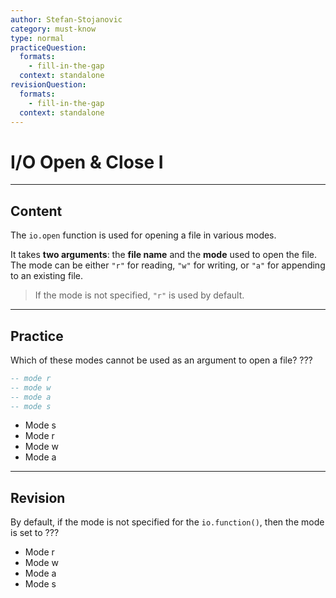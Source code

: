 ```yaml
---
author: Stefan-Stojanovic
category: must-know
type: normal
practiceQuestion:
  formats:
    - fill-in-the-gap
  context: standalone
revisionQuestion:
  formats:
    - fill-in-the-gap
  context: standalone
---
```


# I/O Open & Close I

---
## Content

The `io.open` function is used for opening a file in various modes. 

It takes **two arguments**: the **file name** and the **mode** used to open the file. The mode can be either `"r"` for reading, `"w"` for writing, or `"a"` for appending to an existing file. 

> If the mode is not specified, `"r"` is used by default.


---

## Practice

Which of these modes cannot be used as an argument to open a file? ???
```lua
-- mode r
-- mode w
-- mode a
-- mode s
```

- Mode s
- Mode r
- Mode w
- Mode a

---

## Revision

By default, if the mode is not specified for the `io.function()`, then the mode is set to ???

- Mode r
- Mode w
- Mode a
- Mode s